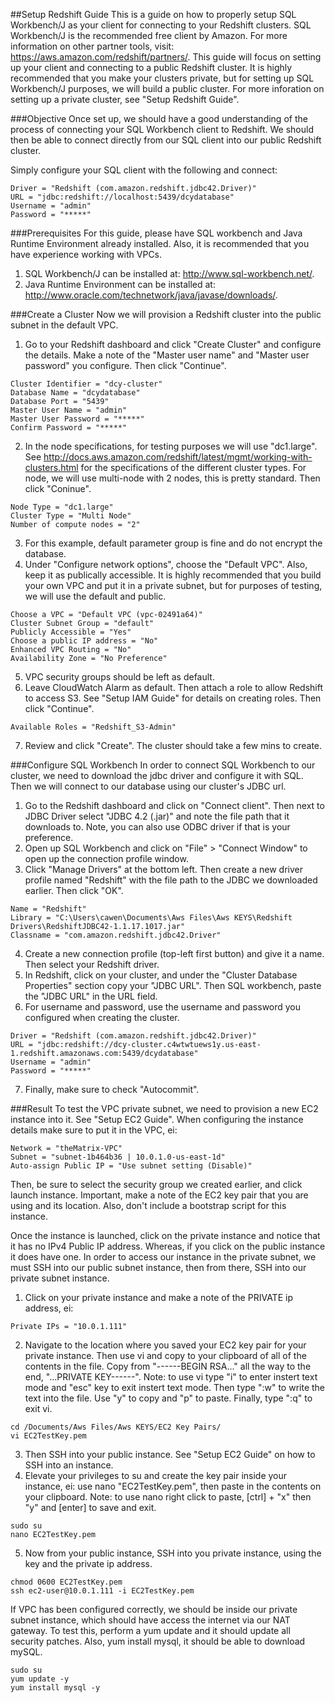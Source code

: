 ##Setup Redshift Guide
This is a guide on how to properly setup SQL Workbench/J as your client for connecting to your Redshift clusters. SQL Workbench/J is the recommended free client by Amazon. For more information on other partner tools, visit: https://aws.amazon.com/redshift/partners/. This guide will focus on setting up your client and connecting to a public Redshift cluster. It is highly recommended that you make your clusters private, but for setting up SQL Workbench/J purposes, we will build a public cluster. For more inforation on setting up a private cluster, see "Setup Redshift Guide".

###Objective
Once set up, we should have a good understanding of the process of connecting your SQL Workbench client to Redshift. We should then be able to connect directly from our SQL client into our public Redshift cluster. 

Simply configure your SQL client with the following and connect:
```
Driver = "Redshift (com.amazon.redshift.jdbc42.Driver)"
URL = "jdbc:redshift://localhost:5439/dcydatabase"
Username = "admin"
Password = "*****"
```

###Prerequisites
For this guide, please have SQL workbench and Java Runtime Environment already installed. Also, it is recommended that you have experience working with VPCs.

1. SQL Workbench/J can be installed at: http://www.sql-workbench.net/.
2. Java Runtime Environment can be installed at: http://www.oracle.com/technetwork/java/javase/downloads/.

###Create a Cluster
Now we will provision a Redshift cluster into the public subnet in the default VPC.

1. Go to your Redshift dashboard and click "Create Cluster" and configure the details. Make a note of the "Master user name" and "Master user password" you configure. Then click "Continue".
```
Cluster Identifier = "dcy-cluster"
Database Name = "dcydatabase"
Database Port = "5439"
Master User Name = "admin"
Master User Password = "*****"
Confirm Password = "*****"
```
2. In the node specifications, for testing purposes we will use "dc1.large". See http://docs.aws.amazon.com/redshift/latest/mgmt/working-with-clusters.html for the specifications of the different cluster types. For node, we will use multi-node with 2 nodes, this is pretty standard. Then click "Coninue".
```
Node Type = "dc1.large"
Cluster Type = "Multi Node"
Number of compute nodes = "2"
```
3. For this example, default parameter group is fine and do not encrypt the database.
4. Under "Configure network options", choose the "Default VPC". Also, keep it as publically accessible. It is highly recommended that you build your own VPC and put it in a private subnet, but for purposes of testing, we will use the default and public. 

```
Choose a VPC = "Default VPC (vpc-02491a64)"
Cluster Subnet Group = "default"
Publicly Accessible = "Yes"
Choose a public IP address = "No"
Enhanced VPC Routing = "No"
Availability Zone = "No Preference"
```
5. VPC security groups should be left as default.
6. Leave CloudWatch Alarm as default. Then attach a role to allow Redshift to access S3. See "Setup IAM Guide" for details on creating roles. Then click "Continue".
```
Available Roles = "Redshift_S3-Admin"
```
7. Review and click "Create". The cluster should take a few mins to create.

###Configure SQL Workbench
In order to connect SQL Workbench to our cluster, we need to download the jdbc driver and configure it with SQL. Then we will connect to our database using our cluster's JDBC url.

1. Go to the Redshift dashboard and click on "Connect client". Then next to JDBC Driver select "JDBC 4.2 (.jar)" and note the file path that it downloads to. Note, you can also use ODBC driver if that is your preference.
2. Open up SQL Workbench and click on "File" > "Connect Window" to open up the connection profile window.
3. Click "Manage Drivers" at the bottom left. Then create a new driver profile named "Redshift" with the file path to the JDBC we downloaded earlier. Then click "OK".
```
Name = "Redshift"
Library = "C:\Users\cawen\Documents\Aws Files\Aws KEYS\Redshift Drivers\RedshiftJDBC42-1.1.17.1017.jar"
Classname = "com.amazon.redshift.jdbc42.Driver"
```
4. Create a new connection profile (top-left first button) and give it a name. Then select your Redshift driver.
5. In Redshift, click on your cluster, and under the "Cluster Database Properties" section copy your "JDBC URL". Then SQL workbench, paste the "JDBC URL" in the URL field. 
6. For username and password, use the username and password you configured when creating the cluster.
```
Driver = "Redshift (com.amazon.redshift.jdbc42.Driver)"
URL = "jdbc:redshift://dcy-cluster.c4wtwtuews1y.us-east-1.redshift.amazonaws.com:5439/dcydatabase"
Username = "admin"
Password = "*****"
```
7. Finally, make sure to check "Autocommit".

###Result
To test the VPC private subnet, we need to provision a new EC2 instance into it. See "Setup EC2 Guide". When configuring the instance details make sure to put it in the VPC, ei:
```
Network = "theMatrix-VPC"
Subnet = "subnet-1b464b36 | 10.0.1.0-us-east-1d"
Auto-assign Public IP = "Use subnet setting (Disable)"
```
Then, be sure to select the security group we created earlier, and click launch instance. Important, make a note of the EC2 key pair that you are using and its location. Also, don't include a bootstrap script for this instance.

Once the instance is launched, click on the private instance and notice that it has no IPv4 Public IP address. Whereas, if you click on the public instance it does have one. In order to access our instance in the private subnet, we must SSH into our public subnet instance, then from there, SSH into our private subnet instance. 

1. Click on your private instance and make a note of the PRIVATE ip address, ei:
```
Private IPs = "10.0.1.111"
```
2. Navigate to the location where you saved your EC2 key pair for your private instance. Then use vi and copy to your clipboard of all of the contents in the file. Copy from "------BEGIN RSA..." all the way to the end, "...PRIVATE KEY------". Note: to use vi type "i" to enter instert text mode and "esc" key to exit instert text mode. Then type ":w" to write the text into the file. Use "y" to copy and "p" to paste. Finally, type ":q" to exit vi.
```
cd /Documents/Aws Files/Aws KEYS/EC2 Key Pairs/
vi EC2TestKey.pem
```
3. Then SSH into your public instance. See "Setup EC2 Guide" on how to SSH into an instance.
4. Elevate your privileges to su and create the key pair inside your instance, ei: use nano "EC2TestKey.pem", then paste in the contents on your clipboard. Note: to use nano right click to paste, [ctrl] + "x" then "y" and [enter] to save and exit.
```
sudo su
nano EC2TestKey.pem
```
5. Now from your public instance, SSH into you private instance, using the key and the private ip address.
```
chmod 0600 EC2TestKey.pem
ssh ec2-user@10.0.1.111 -i EC2TestKey.pem
```
If VPC has been configured correctly, we should be inside our private subnet instance, which should have access the internet via our NAT gateway. To test this, perform a yum update and it should update all security patches. Also, yum install mysql, it should be able to download mySQL.   
```
sudo su
yum update -y
yum install mysql -y
```